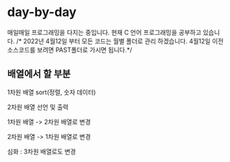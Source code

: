 # day-by-day
매일매일 프로그래밍을 다지는 중입니다.
현재 C 언어 프로그래밍을 공부하고 있습니다.
/* 2022년 4월12일 부터 모든 코드는 월별 폴더로 관리 하겠습니다. 4월12일 이전 소스코드를 보려면 PAST폴더로 가시면 됩니다.*/


## 배열에서 할 부분
1차원 배열 sort(정렬, 숫자 데이터)

2차원 배열 선언 및 출력

1차원 배열 -> 2차원 배열로 변경

2차원 배열 -> 1차원 배열로 변경

심화 : 3차원 배열로도 변경


